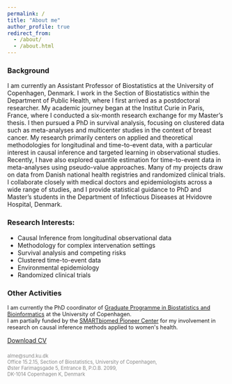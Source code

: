 ```yaml
---
permalink: /
title: "About me"
author_profile: true
redirect_from: 
  - /about/
  - /about.html
---
```




### Background

I am currently an Assistant Professor of Biostatistics at the University of Copenhagen, Denmark. I work in the Section of Biostatistics within the Department of Public Health, where I first arrived as a postdoctoral researcher. My academic journey began at the Institut Curie in Paris, France, where I conducted a six-month research exchange for my Master’s thesis. I then pursued a PhD in survival analysis, focusing on clustered data such as meta-analyses and multicenter studies in the context of breast cancer.
My research primarily centers on applied and theoretical methodologies for longitudinal and time-to-event data, with a particular interest in causal inference and targeted learning in observational studies. Recently, I have also explored quantile estimation for time-to-event data in meta-analyses using pseudo-value approaches.
Many of my projects draw on data from Danish national health registries and randomized clinical trials. I collaborate closely with medical doctors and epidemiologists across a wide range of studies, and I provide statistical guidance to PhD and Master’s students in the Department of Infectious Diseases at Hvidovre Hospital, Denmark.

### Research Interests:

* Causal Inference from longitudinal observational data
* Methodology for complex intervenation settings
* Survival analysis and competing risks
* Clustered time-to-event data  
* Environmental epidemiology
* Randomized clinical trials


### Other Activities

<p style="font-size: 90%;">
I am currently the PhD coordinator of <a href="https://phd-biostatistics.ku.dk/steering-group/" target="_blank">Graduate Programme in Biostatistics and Bioinformatics</a> at the University of Copenhagen.<br> I am partially funded by the <a href="https://smartbiomed.dk/people/fellows" target="_blank">SMARTbiomed Pioneer Center</a> for my involvement in research on causal inference methods applied to women's health.
</p>



[Download CV](files/CV.pdf)





<p style="font-size: 0.8em; color: #888; margin-top: 20px;">
  alme@sund.ku.dk <br> 
  Office 15.2.15, Section of Biostatistics, University of Copenhagen,<br>
  Øster Farimagsgade 5, Entrance B, P.O.B. 2099,<br>
  DK-1014 Copenhagen K, Denmark
</p>

